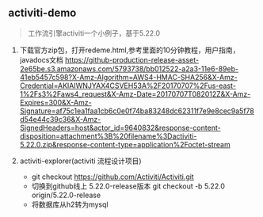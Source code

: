 ## activiti-demo
> 工作流引擎activiti一个小例子，基于5.22.0
1. 下载官方zip包，打开redeme.html,参考里面的10分钟教程，用户指南，javadocs文档
   https://github-production-release-asset-2e65be.s3.amazonaws.com/5793738/bb012522-a2a3-11e6-89eb-41eb5457c598?X-Amz-Algorithm=AWS4-HMAC-SHA256&X-Amz-Credential=AKIAIWNJYAX4CSVEH53A%2F20170707%2Fus-east-1%2Fs3%2Faws4_request&X-Amz-Date=20170707T082012Z&X-Amz-Expires=300&X-Amz-Signature=af75c1ea1faa1cb6c0e0f74ba83248dc62311f7e9e8cec9a5f78d54e44c39c36&X-Amz-SignedHeaders=host&actor_id=9640832&response-content-disposition=attachment%3B%20filename%3Dactiviti-5.22.0.zip&response-content-type=application%2Foctet-stream
               
2. activiti-explorer(activiti 流程设计项目)
    * git checkout https://github.com/Activiti/Activiti.git
    * 切换到github线上 5.22.0-release版本 git checkout -b 5.22.0 origin/5.22.0-release
    * 将数据库从h2转为mysql
         
